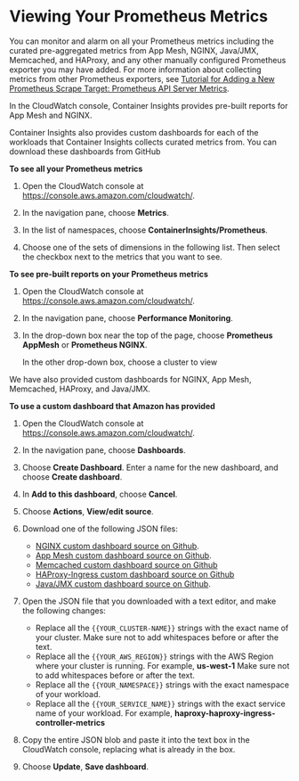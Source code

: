 # Viewing Your Prometheus Metrics<a name="ContainerInsights-Prometheus-viewmetrics"></a>

You can monitor and alarm on all your Prometheus metrics including the curated pre\-aggregated metrics from App Mesh, NGINX, Java/JMX, Memcached, and HAProxy, and any other manually configured Prometheus exporter you may have added\. For more information about collecting metrics from other Prometheus exporters, see [Tutorial for Adding a New Prometheus Scrape Target: Prometheus API Server Metrics](ContainerInsights-Prometheus-Setup-configure.md#ContainerInsights-Prometheus-Setup-new-exporters)\.

In the CloudWatch console, Container Insights provides pre\-built reports for App Mesh and NGINX\. 

Container Insights also provides custom dashboards for each of the workloads that Container Insights collects curated metrics from\. You can download these dashboards from GitHub 

**To see all your Prometheus metrics**

1. Open the CloudWatch console at [https://console\.aws\.amazon\.com/cloudwatch/](https://console.aws.amazon.com/cloudwatch/)\.

1. In the navigation pane, choose **Metrics**\.

1. In the list of namespaces, choose **ContainerInsights/Prometheus**\.

1. Choose one of the sets of dimensions in the following list\. Then select the checkbox next to the metrics that you want to see\.

**To see pre\-built reports on your Prometheus metrics**

1. Open the CloudWatch console at [https://console\.aws\.amazon\.com/cloudwatch/](https://console.aws.amazon.com/cloudwatch/)\.

1. In the navigation pane, choose **Performance Monitoring**\.

1. In the drop\-down box near the top of the page, choose **Prometheus AppMesh** or **Prometheus NGINX**\.

   In the other drop\-down box, choose a cluster to view

We have also provided custom dashboards for NGINX, App Mesh, Memcached, HAProxy, and Java/JMX\.

**To use a custom dashboard that Amazon has provided**

1. Open the CloudWatch console at [https://console\.aws\.amazon\.com/cloudwatch/](https://console.aws.amazon.com/cloudwatch/)\.

1. In the navigation pane, choose **Dashboards**\.

1. Choose **Create Dashboard**\. Enter a name for the new dashboard, and choose **Create dashboard**\.

1. In **Add to this dashboard**, choose **Cancel**\.

1. Choose **Actions**, **View/edit source**\.

1. Download one of the following JSON files:
   + [ NGINX custom dashboard source on Github](https://raw.githubusercontent.com/gubupt/amazon-cloudwatch-container-insights/prometheus-beta/k8s-deployment-manifest-templates/deployment-mode/service/cwagent-prometheus/sample_cloudwatch_dashboards/nginx-ingress/cw_dashboard_nginx_ingress_controller.json)\.
   + [ App Mesh custom dashboard source on Github](https://raw.githubusercontent.com/gubupt/amazon-cloudwatch-container-insights/prometheus-beta/k8s-deployment-manifest-templates/deployment-mode/service/cwagent-prometheus/sample_cloudwatch_dashboards/appmesh/cw_dashboard_awsappmesh.json)\.
   + [ Memcached custom dashboard source on Github](https://raw.githubusercontent.com/aws-samples/amazon-cloudwatch-container-insights/prometheus-beta/k8s-deployment-manifest-templates/deployment-mode/service/cwagent-prometheus/sample_cloudwatch_dashboards/memcached/cw_dashboard_memcached.json)
   + [ HAProxy\-Ingress custom dashboard source on Github](https://raw.githubusercontent.com/aws-samples/amazon-cloudwatch-container-insights/prometheus-beta/k8s-deployment-manifest-templates/deployment-mode/service/cwagent-prometheus/sample_cloudwatch_dashboards/haproxy-ingress/cw_dashboard_haproxy_ingress.json)
   + [ Java/JMX custom dashboard source on Github](https://raw.githubusercontent.com/gubupt/amazon-cloudwatch-container-insights/prometheus-beta/k8s-deployment-manifest-templates/deployment-mode/service/cwagent-prometheus/sample_cloudwatch_dashboards/javajmx/cw_dashboard_javajmx.json)\.

1. Open the JSON file that you downloaded with a text editor, and make the following changes:
   + Replace all the `{{YOUR_CLUSTER-NAME}}` strings with the exact name of your cluster\. Make sure not to add whitespaces before or after the text\.
   + Replace all the `{{YOUR_AWS_REGION}}` strings with the AWS Region where your cluster is running\. For example, **us\-west\-1** Make sure not to add whitespaces before or after the text\. 
   + Replace all the `{{YOUR_NAMESPACE}}` strings with the exact namespace of your workload\.
   + Replace all the `{{YOUR_SERVICE_NAME}}` strings with the exact service name of your workload\. For example, **haproxy\-haproxy\-ingress\-controller\-metrics**

1. Copy the entire JSON blob and paste it into the text box in the CloudWatch console, replacing what is already in the box\.

1. Choose **Update**, **Save dashboard**\.